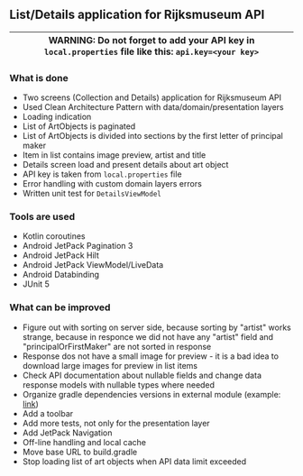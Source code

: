 ## List/Details application for Rijksmuseum API

| WARNING: Do not forget to add your API key in `local.properties` file like this: ```api.key=<your key>```|
| --- |

### What is done
- Two screens (Collection and Details) application for Rijksmuseum API
- Used Clean Architecture Pattern with data/domain/presentation layers
- Loading indication
- List of ArtObjects is paginated
- List of ArtObjects is divided into sections by the first letter of principal maker
- Item in list contains image preview, artist and title
- Details screen load and present details about art object
- API key is taken from `local.properties` file
- Error handling with custom domain layers errors
- Written unit test for `DetailsViewModel`

### Tools are used
- Kotlin coroutines
- Android JetPack Pagination 3
- Android JetPack Hilt
- Android JetPack ViewModel/LiveData
- Android Databinding
- JUnit 5

### What can be improved
- Figure out with sorting on server side, because sorting by "artist" works strange, because in responce we did not have any "artist" field and "principalOrFirstMaker" are not sorted in response
- Response dos not have a small image for preview - it is a bad idea to download large images for preview in list items
- Check API documentation about nullable fields and change data response models with nullable types where needed
- Organize gradle dependencies versions in external module (example: [link](https://github.com/muratcanbur/ProjectX))
- Add a toolbar
- Add more tests, not only for the presentation layer
- Add JetPack Navigation
- Off-line handling and local cache
- Move base URL to build.gradle 
- Stop loading list of art objects when API data limit exceeded
